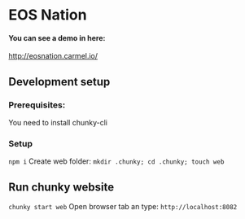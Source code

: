 # EOS Nation

#### You can see a demo in here:

http://eosnation.carmel.io/

## Development setup

### Prerequisites:

You need to install chunky-cli

### Setup

`npm i`
Create web folder:
`mkdir .chunky; cd .chunky; touch web`

## Run chunky website

`chunky start web`
Open browser tab an type: `http://localhost:8082`
